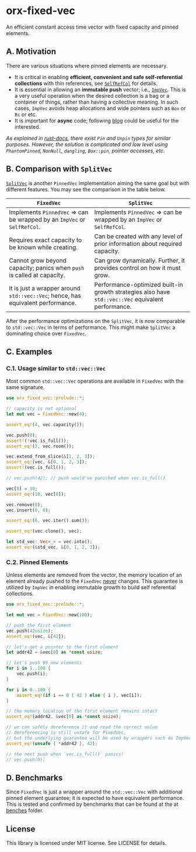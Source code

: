 # orx-fixed-vec

An efficient constant access time vector with fixed capacity and pinned elements. 

## A. Motivation

There are various situations where pinned elements are necessary.

* It is critical in enabling **efficient, convenient and safe self-referential collections** with thin references, see [`SelfRefCol`](https://crates.io/crates/orx-self-ref-col) for details.
* It is essential in allowing an **immutable push** vector; i.e., [`ImpVec`](https://crates.io/crates/orx-imp-vec). This is a very useful operation when the desired collection is a bag or a container of things, rather than having a collective meaning. In such cases, `ImpVec` avoids heap allocations and wide pointers such as `Box` or `Rc` or etc.
* It is important for **async** code; following [blog](https://blog.cloudflare.com/pin-and-unpin-in-rust) could be useful for the interested.

*As explained in [rust-docs](https://doc.rust-lang.org/std/pin/index.html), there exist `Pin` and `Unpin` types for similar purposes. However, the solution is complicated and low level using `PhantomPinned`, `NonNull`, `dangling`, `Box::pin`, pointer accesses, etc.*

## B. Comparison with `SplitVec`

[`SplitVec`](https://crates.io/crates/orx-split-vec) is another `PinnedVec` implementation aiming the same goal but with different features. You may see the comparison in the table below.

| **`FixedVec`**                                                               | **`SplitVec`**                                                                   |
|------------------------------------------------------------------------------|----------------------------------------------------------------------------------|
| Implements `PinnedVec` => can be wrapped by an `ImpVec` or `SelfRefCol`.     | Implements `PinnedVec` => can be wrapped by an `ImpVec` or `SelfRefCol`.         |
| Requires exact capacity to be known while creating.                          | Can be created with any level of prior information about required capacity.      |
| Cannot grow beyond capacity; panics when `push` is called at capacity.       | Can grow dynamically. Further, it provides control on how it must grow. |
| It is just a wrapper around `std::vec::Vec`; hence, has equivalent performance. | Performance-optimized built-in growth strategies also have `std::vec::Vec` equivalent performance. |

After the performance optimizations on the `SplitVec`, it is now comparable to `std::vec::Vec` in terms of performance. This might make `SplitVec` a dominating choice over `FixedVec`.

## C. Examples

### C.1. Usage similar to `std::vec::Vec`

Most common `std::vec::Vec` operations are available in `FixedVec` with the same signature.

```rust
use orx_fixed_vec::prelude::*;

// capacity is not optional
let mut vec = FixedVec::new(4);

assert_eq!(4, vec.capacity());

vec.push(0);
assert!(!vec.is_full());
assert_eq!(3, vec.room());

vec.extend_from_slice(&[1, 2, 3]);
assert_eq!(vec, &[0, 1, 2, 3]);
assert!(vec.is_full());

// vec.push(42); // push would've panicked when vec.is_full()

vec[0] = 10;
assert_eq!(10, vec[0]);

vec.remove(0);
vec.insert(0, 0);

assert_eq!(6, vec.iter().sum());

assert_eq!(vec.clone(), vec);

let std_vec: Vec<_> = vec.into();
assert_eq!(&std_vec, &[0, 1, 2, 3]);
```

### C.2. Pinned Elements

Unless elements are removed from the vector, the memory location of an element already pushed to the `FixedVec` <ins>never</ins> changes. This guarantee is utilized by `ImpVec` in enabling immutable growth to build self referential collections.

```rust
use orx_fixed_vec::prelude::*;

let mut vec = FixedVec::new(100);

// push the first element
vec.push(42usize);
assert_eq!(vec, &[42]);

// let's get a pointer to the first element
let addr42 = &vec[0] as *const usize;

// let's push 99 new elements
for i in 1..100 {
    vec.push(i);
}

for i in 0..100 {
    assert_eq!(if i == 0 { 42 } else { i }, vec[i]);
}

// the memory location of the first element remains intact
assert_eq!(addr42, &vec[0] as *const usize);

// we can safely dereference it and read the correct value
// dereferencing is still unsafe for FixedVec,
// but the underlying guarantee will be used by wrappers such as ImpVec or SelfRefCol
assert_eq!(unsafe { *addr42 }, 42);

// the next push when `vec.is_full()` panics!
// vec.push(0);
```

## D. Benchmarks

Since `FixedVec` is just a wrapper around the `std::vec::Vec` with additional pinned element guarantee; it is expected to have equivalent performance. This is tested and confirmed by benchmarks that can be found at the at [benches](https://github.com/orxfun/orx-fixed-vec/blob/main/benches) folder.


## License

This library is licensed under MIT license. See LICENSE for details.
